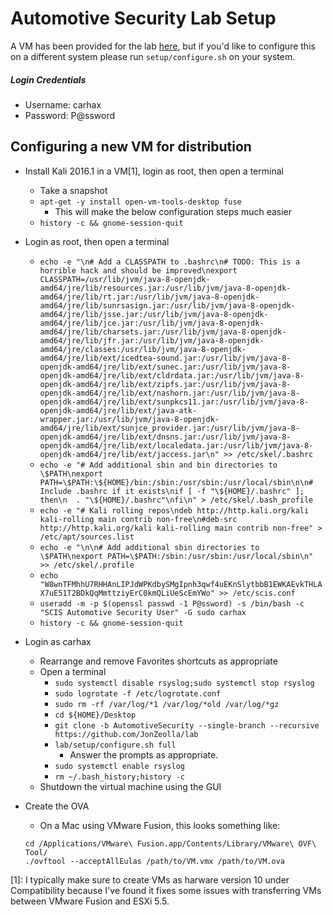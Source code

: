 # Automotive Security Lab Setup
A VM has been provided for the lab [here](https://drive.google.com/open?id=0B2NDLONqoOuTRFJvY0g0dU5RZWc), but if you'd like to configure this on a different system please run `setup/configure.sh` on your system.  
##### Login Credentials  
* Username:  carhax  
* Password:  P@ssword  
  
## Configuring a new VM for distribution  
* Install Kali 2016.1 in a VM[1], login as root, then open a terminal  
  * Take a snapshot  
  * `apt-get -y install open-vm-tools-desktop fuse`  
    * This will make the below configuration steps much easier  
  * `history -c && gnome-session-quit`  
* Login as root, then open a terminal
  * `echo -e "\n# Add a CLASSPATH to .bashrc\n# TODO: This is a horrible hack and should be improved\nexport CLASSPATH=/usr/lib/jvm/java-8-openjdk-amd64/jre/lib/resources.jar:/usr/lib/jvm/java-8-openjdk-amd64/jre/lib/rt.jar:/usr/lib/jvm/java-8-openjdk-amd64/jre/lib/sunrsasign.jar:/usr/lib/jvm/java-8-openjdk-amd64/jre/lib/jsse.jar:/usr/lib/jvm/java-8-openjdk-amd64/jre/lib/jce.jar:/usr/lib/jvm/java-8-openjdk-amd64/jre/lib/charsets.jar:/usr/lib/jvm/java-8-openjdk-amd64/jre/lib/jfr.jar:/usr/lib/jvm/java-8-openjdk-amd64/jre/classes:/usr/lib/jvm/java-8-openjdk-amd64/jre/lib/ext/icedtea-sound.jar:/usr/lib/jvm/java-8-openjdk-amd64/jre/lib/ext/sunec.jar:/usr/lib/jvm/java-8-openjdk-amd64/jre/lib/ext/cldrdata.jar:/usr/lib/jvm/java-8-openjdk-amd64/jre/lib/ext/zipfs.jar:/usr/lib/jvm/java-8-openjdk-amd64/jre/lib/ext/nashorn.jar:/usr/lib/jvm/java-8-openjdk-amd64/jre/lib/ext/sunpkcs11.jar:/usr/lib/jvm/java-8-openjdk-amd64/jre/lib/ext/java-atk-wrapper.jar:/usr/lib/jvm/java-8-openjdk-amd64/jre/lib/ext/sunjce_provider.jar:/usr/lib/jvm/java-8-openjdk-amd64/jre/lib/ext/dnsns.jar:/usr/lib/jvm/java-8-openjdk-amd64/jre/lib/ext/localedata.jar:/usr/lib/jvm/java-8-openjdk-amd64/jre/lib/ext/jaccess.jar\n" >> /etc/skel/.bashrc`  
  * `echo -e "# Add additional sbin and bin directories to \$PATH\nexport PATH=\$PATH:\${HOME}/bin:/sbin:/usr/sbin:/usr/local/sbin\n\n# Include .bashrc if it exists\nif [ -f "\${HOME}/.bashrc" ]; then\n  . "\${HOME}/.bashrc"\nfi\n" > /etc/skel/.bash_profile`  
  * `echo -e "# Kali rolling repos\ndeb http://http.kali.org/kali kali-rolling main contrib non-free\n#deb-src http://http.kali.org/kali kali-rolling main contrib non-free" > /etc/apt/sources.list`  
  * `echo -e "\n\n# Add additional sbin directories to \$PATH\nexport PATH=\$PATH:/sbin:/usr/sbin:/usr/local/sbin\n" >> /etc/skel/.profile`  
  * `echo "W8wnTFMhhU7RHHAnLIPJdWPKdbySMgIpnh3qwf4uEKnSlytbbB1EWKAEvkTHLAX7uE51T2BDkQqMmttziyErC0kmQLiUeScEmYWo" >> /etc/scis.conf`  
  * `useradd -m -p $(openssl passwd -1 P@ssword) -s /bin/bash -c "SCIS Automotive Security User" -G sudo carhax`  
  * `history -c && gnome-session-quit`  
* Login as carhax  
  * Rearrange and remove Favorites shortcuts as appropriate  
  * Open a terminal  
    * `sudo systemctl disable rsyslog;sudo systemctl stop rsyslog`  
    * `sudo logrotate -f /etc/logrotate.conf`  
    * `sudo rm -rf /var/log/*1 /var/log/*old /var/log/*gz`  
    * `cd ${HOME}/Desktop`  
    * `git clone -b AutomotiveSecurity --single-branch --recursive https://github.com/JonZeolla/lab`  
    * `lab/setup/configure.sh full`  
      * Answer the prompts as appropriate.  
    * `sudo systemctl enable rsyslog`  
    * `rm ~/.bash_history;history -c`  
  * Shutdown the virtual machine using the GUI  
* Create the OVA  
  * On a Mac using VMware Fusion, this looks something like:  

   `cd /Applications/VMware\ Fusion.app/Contents/Library/VMware\ OVF\ Tool/`  
   `./ovftool --acceptAllEulas /path/to/VM.vmx /path/to/VM.ova`  

[1]:  I typically make sure to create VMs as harware version 10 under Compatibility because I've found it fixes some issues with transferring VMs between VMware Fusion and ESXi 5.5.  

